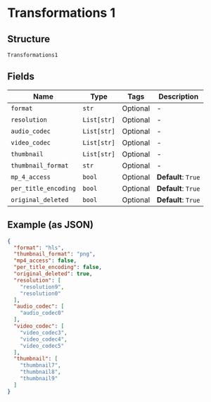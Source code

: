 
# Transformations 1

## Structure

`Transformations1`

## Fields

| Name | Type | Tags | Description |
|  --- | --- | --- | --- |
| `format` | `str` | Optional | - |
| `resolution` | `List[str]` | Optional | - |
| `audio_codec` | `List[str]` | Optional | - |
| `video_codec` | `List[str]` | Optional | - |
| `thumbnail` | `List[str]` | Optional | - |
| `thumbnail_format` | `str` | Optional | - |
| `mp_4_access` | `bool` | Optional | **Default**: `True` |
| `per_title_encoding` | `bool` | Optional | **Default**: `True` |
| `original_deleted` | `bool` | Optional | **Default**: `True` |

## Example (as JSON)

```json
{
  "format": "hls",
  "thumbnail_format": "png",
  "mp4_access": false,
  "per_title_encoding": false,
  "original_deleted": true,
  "resolution": [
    "resolution9",
    "resolution0"
  ],
  "audio_codec": [
    "audio_codec0"
  ],
  "video_codec": [
    "video_codec3",
    "video_codec4",
    "video_codec5"
  ],
  "thumbnail": [
    "thumbnail7",
    "thumbnail8",
    "thumbnail9"
  ]
}
```

